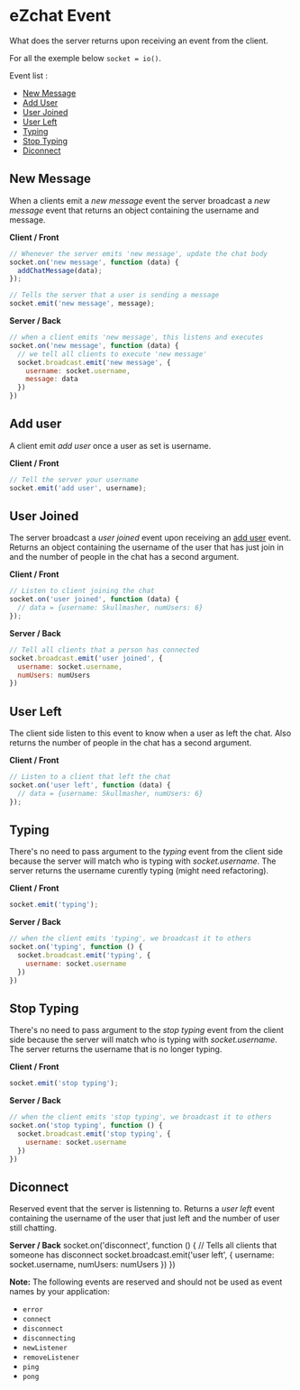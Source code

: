 # eZchat Event
What does the server returns upon receiving an event from the client.

For all the exemple below `socket = io()`.

Event list :
- [New Message](#new-message)
- [Add User](#add-user)
- [User Joined](#user-joined)
- [User Left](#user-left)
- [Typing](#typing)
- [Stop Typing](#stop-typing)
- [Diconnect](#disconnect)


## New Message
When a clients emit a *new message* event the server broadcast a *new message* event that returns an object containing the username and message.

**Client / Front**
```js
// Whenever the server emits 'new message', update the chat body
socket.on('new message', function (data) {
  addChatMessage(data);
});
```
```js
// Tells the server that a user is sending a message
socket.emit('new message', message);
```

**Server / Back**
```js
// when a client emits 'new message', this listens and executes
socket.on('new message', function (data) {
  // we tell all clients to execute 'new message'
  socket.broadcast.emit('new message', {
    username: socket.username,
    message: data
  })
})
```

## Add user
A client emit *add user* once a user as set is username.

**Client / Front**
```js
// Tell the server your username
socket.emit('add user', username);
```

## User Joined

The server broadcast a *user joined* event upon receiving an [add user](#add-user) event. Returns an object containing the username of the user that has just join in and the number of people in the chat has a second argument.

**Client / Front**
```js
// Listen to client joining the chat
socket.on('user joined', function (data) {
  // data = {username: Skullmasher, numUsers: 6}
});
```

**Server / Back**
```js
// Tell all clients that a person has connected
socket.broadcast.emit('user joined', {
  username: socket.username,
  numUsers: numUsers
})
```

## User Left
The client side listen to this event to know when a user as left the chat. Also returns the number of people in the chat has a second argument.

**Client / Front**
```js
// Listen to a client that left the chat
socket.on('user left', function (data) {
  // data = {username: Skullmasher, numUsers: 6}
});
```

## Typing
There's no need to pass argument to the *typing* event from the client side because the server will match who is typing with *socket.username*. The server returns the username curently typing (might need refactoring).

**Client / Front**
```js
socket.emit('typing');
```
**Server / Back**
```js
// when the client emits 'typing', we broadcast it to others
socket.on('typing', function () {
  socket.broadcast.emit('typing', {
    username: socket.username
  })
})
```

## Stop Typing
There's no need to pass argument to the *stop typing* event from the client side because the server will match who is typing with *socket.username*. The server returns the username that is no longer typing.

**Client / Front**
```js
socket.emit('stop typing');
```
**Server / Back**
```js
// when the client emits 'stop typing', we broadcast it to others
socket.on('stop typing', function () {
  socket.broadcast.emit('stop typing', {
    username: socket.username
  })
})
```

## Diconnect
Reserved event that the server is listenning to. Returns a *user left* event containing the username of the user that just left and the number of user still chatting.

**Server / Back**
socket.on('disconnect', function () {
  // Tells all clients that someone has disconnect
  socket.broadcast.emit('user left', {
    username: socket.username,
    numUsers: numUsers
  })
})

**Note:** The following events are reserved and should not be used as event names by your application:
- `error`
- `connect`
- `disconnect`
- `disconnecting`
- `newListener`
- `removeListener`
- `ping`
- `pong`
